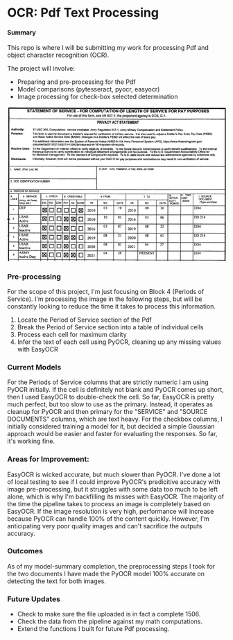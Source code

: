 # OCR: Pdf Text Processing

#### Summary

This repo is where I will be submitting my work for processing Pdf and object character recognition (OCR).

The project will involve:
- Preparing and pre-processing for the Pdf
- Model comparisons (pytesseract, pyocr, easyocr)
- Image processing for check-box selected determination

![1506](https://github.com/calebsmo/Springboard/blob/main/Springboard%20Projects/OCR/Example.png)

### Pre-processing
For the scope of this project, I'm just focusing on Block 4 (Periods of Service). I'm processing the image in the following steps, but will be constantly looking to reduce the time it takes to process this information.

1. Locate the Period of Service section of the Pdf
2. Break the Period of Service section into a table of individual cells
3. Process each cell for maximum clarity
4. Infer the text of each cell using PyOCR, cleaning up any missing values with EasyOCR

### Current Models
For the Periods of Service columns that are strictly numeric I am using PyOCR initially. If the cell is definitely not blank and PyOCR comes up short, then I used EasyOCR to double-check the cell. So far, EasyOCR is pretty much perfect, but too slow to use as the primary. Instead, it operates as cleanup for PyOCR and then primary for the "SERVICE" and "SOURCE DOCUMENTS" columns, which are text heavy. For the checkbox columns, I initially considered training a model for it, but decided a simple Gaussian approach would be easier and faster for evaluating the responses. So far, it's working fine.

### Areas for Improvement:
EasyOCR is wicked accurate, but much slower than PyOCR. I've done a lot of local testing to see if I could improve PyOCR's predicitive accuracy with image pre-processing, but it struggles with some data too much to be left alone, which is why I'm backfilling its misses with EasyOCR. The majority of the time the pipeline takes to process an image is completely based on EasyOCR. If the image resolution is very high, performance will increase because PyOCR can handle 100% of the content quickly. However, I'm anticipating very poor quality images and can't sacrifice the outputs accuracy.

### Outcomes
As of my model-summary completion, the preprocessing steps I took for the two documents I have made the PyOCR model 100% accurate on detecting the text for both images.

### Future Updates
- Check to make sure the file uploaded is in fact a complete 1506.
- Check the data from the pipeline against my math computations.
- Extend the functions I built for future Pdf processing.
